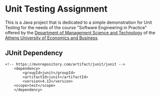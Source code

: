 # Unit Testing Assignment 

This is a Java project that is dedicated to a simple demonstration for Unit Testing for the needs of the course "Software Engineering in Practice" offered by the [Department of Management Science and Technology](https://www.aueb.gr/el/content/department-management-science-and-technology) of the [Athens University of Economics and Business](https://www.aueb.gr/).


## JUnit Dependency 

```no-highlight
<!-- https://mvnrepository.com/artifact/junit/junit -->
	<dependency>
    	<groupId>junit</groupId>
    	<artifactId>junit</artifactId>
    	<version>4.12</version>
   	<scope>test</scope>
	</dependency>
```


